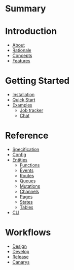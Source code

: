 # Summary

# Introduction
  - [About](./introduction/about.md)
  - [Rationale]()
  - [Concepts]()
  - [Features](./introduction/features.md)

# Getting Started
  - [Installation](./installation.md)
  - [Quick Start](./quick-start.md)
  - [Examples]()
    - [Job tracker]()
    - [Chat]()

# Reference
- [Specification](./reference/specification.md)
- [Config](./reference/config.md)
- [Entities](./reference/entities.md)
  - [Functions](./reference/entities/functions.md)
  - [Events](./reference/entities/events.md)
  - [Routes](./reference/entities/routes.md)
  - [Queues](./reference/entities/queues.md)
  - [Mutations](./reference/entities/mutations.md)
  - [Channels](./reference/entities/channels.md)
  - [Pages](./reference/entities/pages.md)
  - [States](./reference/entities/states.md)
  - [Tables]()
- [CLI](./reference/cli.md)

# Workflows
- [Design]()
- [Develop](./workflows/develop.md)
- [Release](./workflows/release.md)
- [Canarys]()
